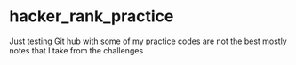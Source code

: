 # hacker_rank_practice
Just testing Git hub with some of my practice codes are not the best mostly notes that I take from the challenges

